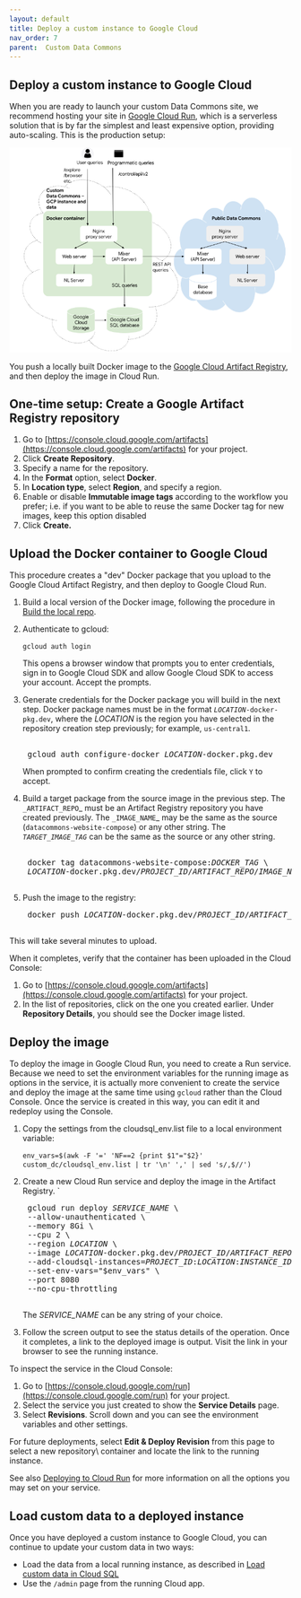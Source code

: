 ```yaml
---
layout: default
title: Deploy a custom instance to Google Cloud
nav_order: 7
parent:  Custom Data Commons
---
```


## Deploy a custom instance to Google Cloud

When you are ready to launch your custom Data Commons site, we recommend hosting your site in [Google Cloud Run](https://cloud.google.com/run/), which is a serverless solution that is by far the simplest and least expensive option, providing auto-scaling. This is the production setup:

![setup4](/assets/images/custom_dc/customdc_setup4.png)

You push a locally built Docker image to the [Google Cloud Artifact Registry](https://cloud.google.com/artifact-registry), and then deploy the image in Cloud Run. 

## One-time setup: Create a Google Artifact Registry repository

1. Go to [https://console.cloud.google.com/artifacts](https://console.cloud.google.com/artifacts) for your project.
1. Click **Create Repository**.
1. Specify a name for the repository.
1. In the **Format** option, select **Docker**.
1. In **Location type**, select **Region**, and specify a region.
1. Enable or disable **Immutable image tags** according to the workflow you prefer; i.e. if you want to be able to reuse the same Docker tag for new images, keep this option disabled
1. Click **Create.**

## Upload the Docker container to Google Cloud

This procedure creates a "dev" Docker package that you upload to the Google Cloud Artifact Registry, and then deploy to Google Cloud Run. 

1. Build a local version of the Docker image, following the procedure in [Build the local repo](build_repo.md).
1. Authenticate to gcloud:

    ```shell  
    gcloud auth login  
    ```  
    This opens a browser window that prompts you to enter credentials, sign in to Google Cloud SDK and allow Google Cloud SDK to access your account. Accept the prompts.

1. Generate credentials for the Docker package you will build in the next step.  Docker package names must be in the format <code><var>LOCATION</var>-docker-pkg.dev</code>, where the _LOCATION_ is the region you have selected in the repository creation step previously; for example, `us-central1`.

    <pre>  
    gcloud auth configure-docker <var>LOCATION</var>-docker.pkg.dev  
   </pre>

    When prompted to confirm creating the credentials file, click `Y` to accept.

1. Build a target package from the source image in the previous step. The `_ARTIFACT_REPO`_ must be an Artifact Registry repository you have created previously. The `_IMAGE_NAME`_ may be the same as the source (`datacommons-website-compose`) or any other string. The _`TARGET_IMAGE_TAG`_ can be the same as the source or any other string. 

     <pre> 
    docker tag datacommons-website-compose:<var>DOCKER_TAG</var> \  
    <var>LOCATION</var>-docker.pkg.dev/<var>PROJECT_ID</var>/<var>ARTIFACT_REPO</var>/<var>IMAGE_NAME</var>:<var>TARGET_IMAGE_TAG</var>  
    </pre>

1. Push the image to the registry:

    <pre>
    docker push <var>LOCATION</var>-docker.pkg.dev/<var>PROJECT_ID</var>/<var>ARTIFACT_REPO</var>/<var>IMAGE_NAME</var>:<var>TARGET_IMAGE_TAG</var>  
    </pre>

This will take several minutes to upload. 
    
When it completes, verify that the container has been uploaded in the Cloud Console:

1. Go to [https://console.cloud.google.com/artifacts](https://console.cloud.google.com/artifacts) for your project.
1. In the list of repositories, click on the one you created earlier. Under **Repository Details**, you should see the Docker image listed.

## Deploy the image

To deploy the image in Google Cloud Run, you need to create a Run service. Because we need to set the environment variables for the running image as options in the service, it is actually more convenient to create the service and deploy the image at the same time using `gcloud` rather than the Cloud Console. Once the service is created in this way, you can edit it and redeploy using the Console.

1. Copy the settings from the cloudsql_env.list file to a local environment variable:

    ```shell  
    env_vars=$(awk -F '=' 'NF==2 {print $1"="$2}' custom_dc/cloudsql_env.list | tr '\n' ',' | sed 's/,$//')  
    ```

1. Create a new Cloud Run service and deploy the image in the Artifact Registry. 	`

    <pre>
    gcloud run deploy <var>SERVICE_NAME</var> \  
    --allow-unauthenticated \  
    --memory 8Gi \  
    --cpu 2 \  
    --region <var>LOCATION</var> \  
    --image <var>LOCATION</var>-docker.pkg.dev/<var>PROJECT_ID</var>/<var>ARTIFACT_REPO</var>/<var>IMAGE_NAME</var>:<var>TARGET_IMAGE_TAG</var>  \
    --add-cloudsql-instances=<var>PROJECT_ID</var>:<var>LOCATION</var>:<var>INSTANCE_ID</var> \  
    --set-env-vars="$env_vars" \  
    --port 8080  
    --no-cpu-throttling
    </pre>

    The _SERVICE_NAME_ can be any string of your choice.

1. Follow the screen output to see the status details of the operation. Once it completes, a link to the deployed image is output. Visit the link in your browser to see the running instance. 

To inspect the service in the Cloud Console:

1. Go to [https://console.cloud.google.com/run](https://console.cloud.google.com/run) for your project.
1. Select the service you just created to show the **Service Details** page.
1. Select **Revisions**. Scroll down and you can see the environment variables and other settings.

For future deployments, select **Edit & Deploy Revision** from this page to select a new repository\ container and locate the link to the running instance.

See also [Deploying to Cloud Run](https://cloud.google.com/run/docs/deploying) for more information on all the options you may set on your service.

## Load custom data to a deployed instance

Once you have deployed a custom instance to Google Cloud, you can continue to update your custom data in two ways:

-  Load the data from a local running instance, as described in [Load custom data in Cloud SQL](data_cloud.md#load-data-cloudsql)
-  Use the `/admin` page from the running Cloud app. 